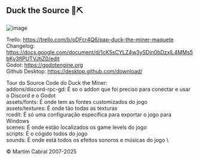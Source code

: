## Duck the Source 🦆⛏️

![image](https://github.com/user-attachments/assets/34deeaee-70f2-4628-832c-8d091a4ad827)


Trello: https://trello.com/b/oDFcr4Q6/pap-duck-the-miner-maquete \
Changelog: https://docs.google.com/document/d/1cK5sCYLZ4w3ySDin0bDzxlL4MMs5bKy3flPUTVJtiZ0/edit \
Godot: https://godotengine.org \
Github Desktop: https://desktop.github.com/download/ 

Tour do Source Code do Duck the Miner: \
addons/discord-rpc-gd: É so o addon que foi preciso para conectar e usar o Discord e o Godot \
assets/fonts: É onde tem as fontes customizados do jogo \
assets/textures: É onde tão todas as texturas \
rcedit: É só uma configuração específica para exportar o jogo para Windows \
scenes: É onde estão localizados os game levels do jogo \
scripts: É o cógido todos do jogo \
sounds: É onde está todos os efeitos sonoros e músicas do jogo \

© Martim Cabral 2007-2025
